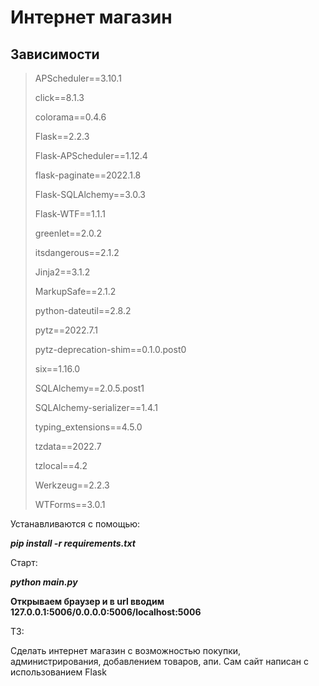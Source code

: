 # Интернет магазин

## Зависимости
> APScheduler==3.10.1
> 
>click==8.1.3
>
>colorama==0.4.6
>
>Flask==2.2.3
>
>Flask-APScheduler==1.12.4
>
>flask-paginate==2022.1.8
>
>Flask-SQLAlchemy==3.0.3
>
>Flask-WTF==1.1.1
>
>greenlet==2.0.2
>
>itsdangerous==2.1.2
>
>Jinja2==3.1.2
>
>MarkupSafe==2.1.2
>
>python-dateutil==2.8.2
>
>pytz==2022.7.1
>
>pytz-deprecation-shim==0.1.0.post0
>
>six==1.16.0
>
>SQLAlchemy==2.0.5.post1
>
>SQLAlchemy-serializer==1.4.1
>
>typing_extensions==4.5.0
>
>tzdata==2022.7
>
>tzlocal==4.2
>
>Werkzeug==2.2.3
>
>WTForms==3.0.1


Устанавливаются с помощью:

***pip install -r requirements.txt***

Старт:

***python main.py***

**Открываем браузер и в url вводим 127.0.0.1:5006/0.0.0.0:5006/localhost:5006**

ТЗ:

Сделать интернет магазин с возможностью покупки, администрирования, добавлением товаров, апи.
Сам сайт написан с использованием Flask